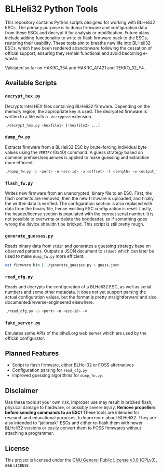 # BLHeli32 Python Tools

This repository contains Python scripts designed for working with BLHeli32
ESCs. The primary purpose is to dump firmware and configuration data from these
ESCs and decrypt it for analysis or modification. Future plans include adding
functionality to write or flash firmware back to the ESCs, restoring their
usability. These tools aim to breathe new life into BLHeli32 ESCs, which have
been rendered abandonware following the cessation of official support, ensuring
they remain functional and avoid becoming e-waste.

Validated so far on HAKRC_35A and HAKRC_AT421 and TEKKO_32_F4.

## Available Scripts

### `decrypt_hex.py`
Decrypts Intel HEX files containing BLHeli32 firmware.
Depending on the memory region, the appropriate key is used.
The decrypted firmware is written to a file with a `.decrypted` extension.

```bash
./decrypt_hex.py <hexfile1> [<hexfile2> ...]
```

### `dump_fw.py`
Extracts firmware from a BLHeli32 ESC by brute-forcing individual byte values using the `VERIFY` (0x40) command.
A guess strategy based on common prefixes/sequences is applied to make guessing and extraction more efficient.
```bash
./dump_fw.py -p <port> -n <esc-id> -o <offset> -l <length> -w <output_file>
```


### `flash_fw.py`
Writes new firmware from an unencrypted, binary file to an ESC. First, the flash contents are removed, then
the new firmware is uploaded, and finally the written data is verified. The configuration section is also replaced
with data from the binary file, hence existing ESC configuration is reset. Lastly, the header/license section is
populated with the correct serial number. It is not possible to overwrite or delete the bootloader, so if something
goes wrong the device shouldn't be bricked. This script is still pretty rough.


### `generate_guesses.py`
Reads binary data from `stdin` and generates a guessing strategy base on observed patterns.
Outputs a JSON document to `stdout` which can later be used to make `dump_fw.py` more efficient.
```bash
cat firmware.bin | ./generate_guesses.py > guess.json
```

### `read_cfg.py`
Reads and decrypts the configuration of a BLHeli32 ESC, as well as serial numbers and some other metadata.
It does not yet support parsing the actual configuration values, but the format is pretty straightforward
and also documented/reverse-engineered elsewhere.
```bash
./read_cfg.py -p <port> -n <esc-id> -v
```


### `fake_server.py`
Emulates some APIs of the blheli.org web server which are used by the official configurator.


## Planned Features
- Script to flash firmware, either BLHeli32 or FOSS alternatives
- Configuration parsing for `read_cfg.py`
- Improved guessing algorithms for `dump_fw.py`.

## Disclaimer
Use these tools at your own risk, improper use may result in bricked flash,
physical damage to hardware, or possibly severe injury. **Remove propellers
before sending commands to an ESC!** These tools are intended for research and
educational purposes, to learn more about BLHeli32. They are also intended to
"jailbreak" ESCs and either re-flash them with newer BLHeli32 versions or
easily convert them to FOSS firmwares without attaching a programmer.

## License
This project is licensed under the [GNU General Public License v3.0 (GPLv3)](https://www.gnu.org/licenses/gpl-3.0.html), see `LICENSE`. 
